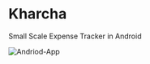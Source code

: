 # Kharcha
Small Scale Expense Tracker in Android

<img src="https://i.ibb.co/Bwcd5Nb/Andriod-App.png" alt="Andriod-App" border="0">
